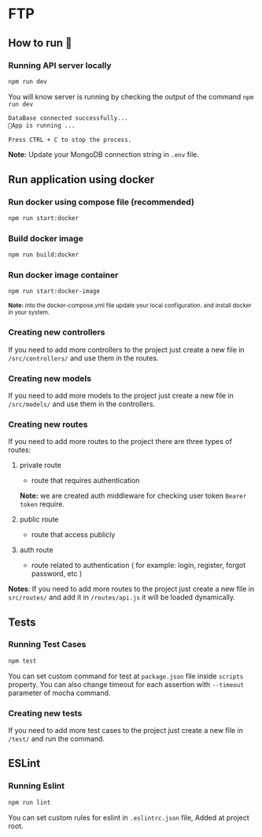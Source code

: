 # FTP

## How to run  🤔

### Running API server locally

```bash
npm run dev
```

You will know server is running by checking the output of the command `npm run dev`

```bash
DataBase connected successfully...
🚀App is running ... 

Press CTRL + C to stop the process.
```

**Note:** Update your MongoDB connection string in `.env` file.

## Run application using docker 
### Run docker using compose file (recommended)

```bash
npm run start:docker
```
### Build docker image
```bash
npm run build:docker
```
### Run docker image container
```bash
npm run start:docker-image
```

<small>**Note:** into the docker-compose.yml file update your local configuration. and install docker in your system.</small>

### **Creating new controllers**

If you need to add more controllers to the project just create a new file in `/src/controllers/` and use them in the routes.


### **Creating new models**

If you need to add more models to the project just create a new file in `/src/models/` and use them in the controllers.


### **Creating new routes**

If you need to add more routes to the project there are three types of routes:
1. private route
    - route that requires authentication

    **Note:** we are created auth middleware for checking user token `Bearer token` require.

2. public route
    - route that access publicly


3. auth route
    - route related to authentication ( for example: login, register, forgot password, etc )

**Notes**: If you need to add more routes to the project just create a new file in `src/routes/` and add it in `/routes/api.js` it will be loaded dynamically.

## Tests

### Running Test Cases

```bash
npm test
```

You can set custom command for test at `package.json` file inside `scripts` property. You can also change timeout for each assertion with `--timeout` parameter of mocha command.

### Creating new tests

If you need to add more test cases to the project just create a new file in `/test/` and run the command.

## ESLint

### Running Eslint

```bash
npm run lint
```

You can set custom rules for eslint in `.eslintrc.json` file, Added at project root.
